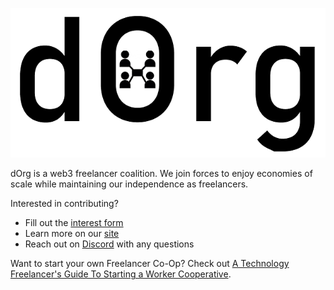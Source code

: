 ![](img/LOGO.png)

dOrg is a web3 freelancer coalition. We join forces to enjoy economies of scale while maintaining our independence as freelancers.

Interested in contributing?

- Fill out the [interest form](https://dorgtech.typeform.com/to/a1rMob)
- Learn more on our [site](https://dorg.tech/#/)
- Reach out on [Discord](https://discord.gg/6Kujmad) with any questions

Want to start your own Freelancer Co-Op? Check out [A Technology Freelancer's Guide To Starting a Worker Cooperative](https://www.techworker.coop/sites/default/files/TechCoopHOWTO.pdf).
